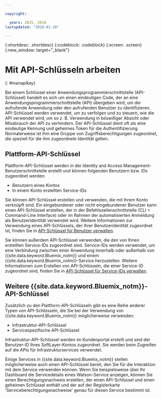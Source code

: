 ```yaml
---

copyright:

  years: 2015, 2018
lastupdated: "2018-01-26"

---
```


{:shortdesc: .shortdesc}
{:codeblock: .codeblock}
{:screen: .screen}
{:new_window: target="_blank"}

# Mit API-Schlüsseln arbeiten
{: #manapikey}

Bei einem Schlüssel einer Anwendungsprogrammierschnittstelle (API-Schlüssel) handelt es sich um einen eindeutigen Code, der an eine Anwendungsprogrammierschnittstelle (API) übergeben wird, um die aufrufende Anwendung oder den aufrufenden Benutzer zu identifizieren.  API-Schlüssel werden verwendet, um zu verfolgen und zu steuern, wie die API verwendet wird, um so z. B. Verwendung in böswilliger Absicht oder Missbrauch der API zu verhindern. Der API-Schlüssel dient oft als eine eindeutige Kennung und geheimes Token für die Authentifizierung. Normalerweise ist ihm eine Gruppe von Zugriffsberechtigungen zugeordnet, die speziell für die ihm zugeordnete Identität gelten.

## Plattform-API-Schlüssel

Plattform-API-Schlüssel werden in der Identity and Access Management-Benutzerschnittstelle erstellt und können folgenden Benutzern bzw. IDs zugeordnet werden:

* Benutzern eines Kontos
* In einem Konto erstellten Service-IDs

Sie können API-Schlüssel erstellen und verwenden, die mit Ihrem Konto verknüpft sind. Ein eingebundener oder nicht eingebundener Benutzer kann einen API-Schlüssel erstellen, der in der Befehlszeilenschnittstelle (CLI = Command-Line Interface) oder im Rahmen der automatisierten Anmeldung als Benutzeridentität verwendet wird. Weitere Informationen zur Verwendung eines API-Schlüssels, der Ihrer Benutzeridentität zugeordnet ist, finden Sie in [API-Schlüssel für Benutzer verwalten](userid_keys.html).

Sie können außerdem API-Schlüssel verwenden, die den von Ihnen erstellten Service-IDs zugeordnet sind. Service-IDs werden verwendet, um eine Verbindung zwischen einer Anwendung innerhalb oder außerhalb von {{site.data.keyword.Bluemix_notm}} und einem {{site.data.keyword.Bluemix_notm}}-Service herzustellen. Weitere Informationen zum Erstellen von API-Schlüsseln, die einer Service-ID zugeordnet sind, finden Sie in [API-Schlüssel für Service-IDs verwalten](serviceid_keys.html).

## Weitere {{site.data.keyword.Bluemix_notm}}-API-Schlüssel

Zusätzlich zu den Plattform-API-Schlüsseln gibt es eine Reihe anderer Typen von API-Schlüsseln, die Sie bei der Verwendung von {{site.data.keyword.Bluemix_notm}} möglicherweise verwenden:

* Infrastruktur-API-Schlüssel
* Servicespezifische API-Schlüssel

Infrastruktur-API-Schlüssel werden im Kundenportal erstellt und sind der Benutzer-ID Ihres SoftLayer-Kontos zugeordnet. Sie werden beim Zugreifen auf die APIs für Infrastrukturservices verwendet.

Einige Services in {{site.data.keyword.Bluemix_notm}} stellen möglicherweise auch einen API-Schlüssel bereit, den Sie für die Interaktion mit dem Service verwenden können. Wenn Sie beispielsweise über Ihr Dashboard die Servicedetails eines Watson-Service anzeigen, können Sie einen Berechtigungsnachweis erstellen, der einen API-Schlüssel und einen geheimen Schlüssel enthält und der auf der Registerkarte 'Serviceberechtigungsnachweise' genau für diesen Service bestimmt ist.

